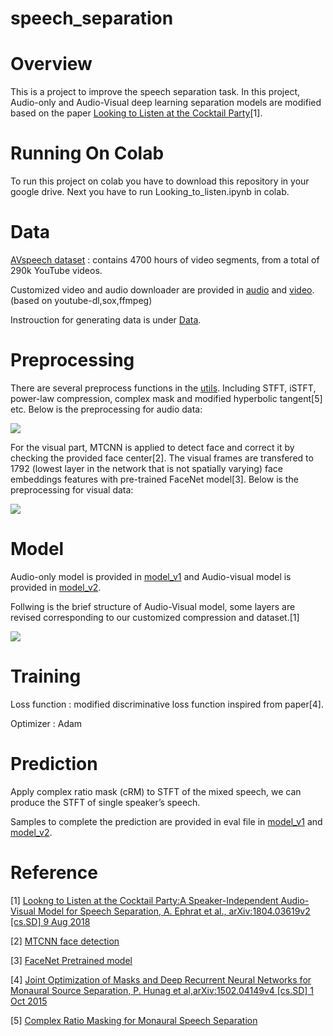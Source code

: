# speech_separation

# Overview

This is a project to improve the speech separation task. In this project, Audio-only and Audio-Visual deep learning separation models are modified based on the paper [Looking to Listen at the Cocktail Party](https://arxiv.org/abs/1804.03619)[1]. 

# Running On Colab

To run this project on colab you have to download this repository in your google drive.
Next you have to run Looking_to_listen.ipynb in colab.

# Data

[AVspeech dataset](https://looking-to-listen.github.io/) : contains 4700 hours of video segments, from a total of 290k YouTube videos.

Customized video and audio downloader are provided in [audio](https://github.com/faheemkhaskheli9/speech_separation/tree/master/data/audio) and [video](https://github.com/bill9800/speech_separation/tree/master/data/video). (based on youtube-dl,sox,ffmpeg)  

Instrouction for generating data is under [Data](https://github.com/faheemkhaskheli9/speech_separation/tree/master/data/README.md). 
# Preprocessing

There are several preprocess functions in the [utils](https://github.com/faheemkhaskheli9/speech_separation/tree/master/model/lib). Including STFT, iSTFT, power-law compression, complex mask and modified hyperbolic tangent[5] etc. Below is the preprocessing for audio data:

![](img/audio.png)

For the visual part, MTCNN is applied to detect face and correct it by checking the provided face center[2]. The visual frames are transfered to 1792 (lowest layer in the network that is not spatially varying) face embeddings features with pre-trained FaceNet model[3]. Below is the preprocessing for visual data:

![](img/video.png)

# Model

Audio-only model is provided in [model_v1](https://github.com/faheemkhaskheli9/speech_separation/tree/master/model/model_v1) and Audio-visual model is provided in [model_v2](https://github.com/bill9800/speech_separation/tree/master/model/model_v2).

Follwing is the brief structure of Audio-Visual model, some layers are revised corresponding to our customized compression and dataset.[1] 

![](img/network.jpg)

# Training 

Loss function : modified discriminative loss function inspired from paper[4].

Optimizer : Adam 

# Prediction

Apply complex ratio mask (cRM) to STFT of the mixed speech, we can produce the STFT of single speaker’s speech.

Samples to complete the prediction are provided in eval file in [model_v1](https://github.com/bill9800/speech_separation/tree/master/model/model_v1) and [model_v2](https://github.com/faheemkhaskheli9/speech_separation/tree/master/model/model_v2).

# Reference

[1] [Lookng to Listen at the Cocktail Party:A Speaker-Independent Audio-Visual Model for Speech Separation, A. Ephrat et al., arXiv:1804.03619v2 [cs.SD] 9 Aug 2018](https://arxiv.org/abs/1804.03619)

[2] [MTCNN face detection](https://github.com/ipazc/mtcnn)

[3] [FaceNet Pretrained model](https://github.com/davidsandberg/facenet)

[4] [Joint Optimization of Masks and Deep Recurrent Neural Networks for Monaural Source Separation, P. Hunag et al,arXiv:1502.04149v4 [cs.SD] 1 Oct 2015](https://arxiv.org/abs/1502.04149)

[5] [Complex Ratio Masking for Monaural Speech Separation](https://ieeexplore.ieee.org/document/7364200)
